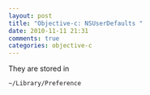 ```yaml
---
layout: post
title: "Objective-c: NSUserDefaults "
date: 2010-11-11 21:31
comments: true
categories: objective-c
---
```


They are stored in


``~/Library/Preference``

